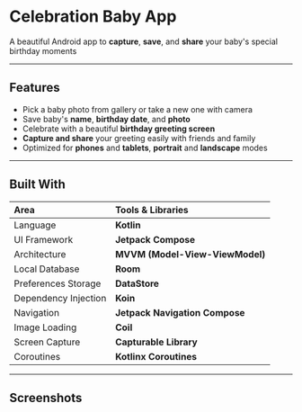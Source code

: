 # Celebration Baby App

A beautiful Android app to **capture**, **save**, and **share** your baby's special birthday moments

---

##  Features
-  Pick a baby photo from gallery or take a new one with camera
-  Save baby's **name**, **birthday date**, and **photo**
-  Celebrate with a beautiful **birthday greeting screen**
-  **Capture and share** your greeting easily with friends and family
-  Optimized for **phones** and **tablets**, **portrait** and **landscape** modes

---

##  Built With

| Area                | Tools & Libraries |
|:-------------------|:------------------|
| Language            | **Kotlin** |
| UI Framework        | **Jetpack Compose** |
| Architecture        | **MVVM (Model-View-ViewModel)** |
| Local Database      | **Room** |
| Preferences Storage | **DataStore** |
| Dependency Injection| **Koin** |
| Navigation          | **Jetpack Navigation Compose** |
| Image Loading       | **Coil** |
| Screen Capture      | **Capturable Library** |
| Coroutines          | **Kotlinx Coroutines** |

---


##  Screenshots



```

